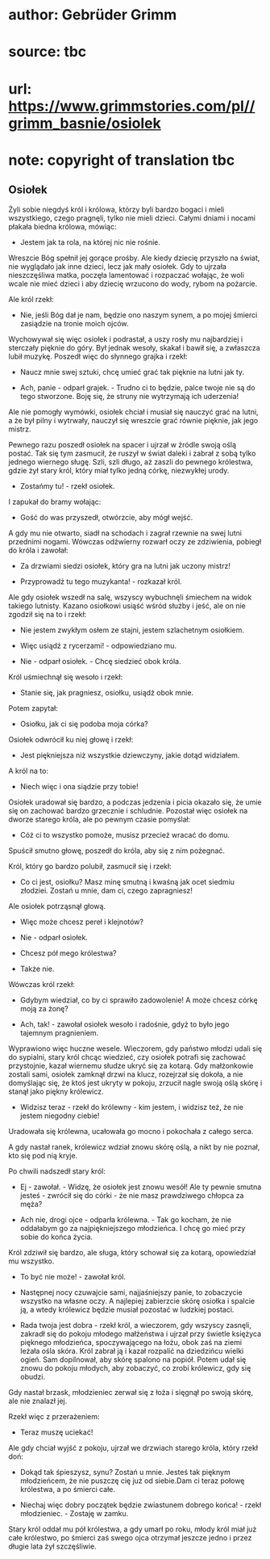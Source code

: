 # author: Gebrüder Grimm
# source: tbc
# url: https://www.grimmstories.com/pl//grimm_basnie/osiolek
# note: copyright of translation tbc

## Osiołek 

Żyli sobie niegdyś król i królowa, którzy byli bardzo bogaci i mieli
wszystkiego, czego pragnęli, tylko nie mieli dzieci. Całymi dniami i
nocami płakała biedna królowa, mówiąc:

- Jestem jak ta rola, na której nic nie rośnie.

Wreszcie Bóg spełnił jej gorące prośby. Ale kiedy dziecię przyszło na
świat, nie wyglądało jak inne dzieci, lecz jak mały osiołek. Gdy to
ujrzała nieszczęśliwa matka, poczęła lamentować i rozpaczać wołając, że
woli wcale nie mieć dzieci i aby dziecię wrzucono do wody, rybom na
pożarcie.

Ale król rzekł:

- Nie, jeśli Bóg dał je nam, będzie ono naszym synem, a po mojej
śmierci zasiądzie na tronie moich ojców.

Wychowywał się więc osiołek i podrastał, a uszy rosły mu najbardziej i
sterczały pięknie do góry. Był jednak wesoły, skakał i bawił się, a
zwłaszcza lubił muzykę. Poszedł więc do słynnego grajka i rzekł:

- Naucz mnie swej sztuki, chcę umieć grać tak pięknie na lutni jak ty.

- Ach, panie - odparł grajek. - Trudno ci to będzie, palce twoje nie są
do tego stworzone. Boję się, że struny nie wytrzymają ich uderzenia!

Ale nie pomogły wymówki, osiołek chciał i musiał się nauczyć grać na
lutni, a że był pilny i wytrwały, nauczył się wreszcie grać równie
pięknie, jak jego mistrz.

Pewnego razu poszedł osiołek na spacer i ujrzał w źródle swoją oślą
postać. Tak się tym zasmucił, że ruszył w świat daleki i zabrał z sobą
tylko jednego wiernego sługę. Szli, szli długo, aż zaszli do pewnego
królestwa, gdzie żył stary król, który miał tylko jedną córkę,
niezwykłej urody.

- Zostańmy tu! - rzekł osiołek.

I zapukał do bramy wołając:

- Gość do was przyszedł, otwórzcie, aby mógł wejść.

A gdy mu nie otwarto, siadł na schodach i zagrał rzewnie na swej lutni
przednimi nogami. Wówczas odźwierny rozwarł oczy ze zdziwienia, pobiegł
do króla i zawołał:

- Za drzwiami siedzi osiołek, który gra na lutni jak uczony mistrz!

- Przyprowadź tu tego muzykanta! - rozkazał król.

Ale gdy osiołek wszedł na salę, wszyscy wybuchnęli śmiechem na widok
takiego lutnisty. Kazano osiołkowi usiąść wśród służby i jeść, ale on
nie zgodził się na to i rzekł:

- Nie jestem zwykłym osłem ze stajni, jestem szlachetnym osiołkiem.

- Więc usiądź z rycerzami! - odpowiedziano mu.

- Nie - odparł osiołek. - Chcę siedzieć obok króla.

Król uśmiechnął się wesoło i rzekł:

- Stanie się, jak pragniesz, osiołku, usiądź obok mnie.

Potem zapytał:

- Osiołku, jak ci się podoba moja córka?

Osiołek odwrócił ku niej głowę i rzekł:

- Jest piękniejsza niż wszystkie dziewczyny, jakie dotąd widziałem.

A król na to:

- Niech więc i ona siądzie przy tobie!

Osiołek uradował się bardzo, a podczas jedzenia i picia okazało się, że
umie się on zachować bardzo grzecznie i schludnie. Pozostał więc osiołek
na dworze starego króla, ale po pewnym czasie pomyślał:

- Cóż ci to wszystko pomoże, musisz przecież wracać do domu.

Spuścił smutno głowę, poszedł do króla, aby się z nim pożegnać.

Król, który go bardzo polubił, zasmucił się i rzekł:

- Co ci jest, osiołku? Masz minę smutną i kwaśną jak ocet siedmiu
złodziei. Zostań u mnie, dam ci, czego zapragniesz!

Ale osiołek potrząsnął głową.

- Więc może chcesz pereł i klejnotów?

- Nie - odparł osiołek.

- Chcesz pół mego królestwa?

- Także nie.

Wówczas król rzekł:

- Gdybym wiedział, co by ci sprawiło zadowolenie! A może chcesz córkę
moją za żonę?

- Ach, tak! - zawołał osiołek wesoło i radośnie, gdyż to było jego
tajemnym pragnieniem.

Wyprawiono więc huczne wesele. Wieczorem, gdy państwo młodzi udali się
do sypialni, stary król chcąc wiedzieć, czy osiołek potrafi się zachować
przystojnie, kazał wiernemu słudze ukryć się za kotarą. Gdy małżonkowie
zostali sami, osiołek zamknął drzwi na klucz, rozejrzał się dokoła, a
nie domyślając się, że ktoś jest ukryty w pokoju, zrzucił nagle swoją
oślą skórę i stanął jako piękny królewicz.

- Widzisz teraz - rzekł do królewny - kim jestem, i widzisz też, że nie
jestem niegodny ciebie!

Uradowała się królewna, ucałowała go mocno i pokochała z całego serca.

A gdy nastał ranek, królewicz wdział znowu skórę oślą, a nikt by nie
poznał, kto się pod nią kryje.

Po chwili nadszedł stary król:

- Ej - zawołał. - Widzę, że osiołek jest znowu wesół! Ale ty pewnie
smutna jesteś - zwrócił się do córki - że nie masz prawdziwego chłopca
za męża?

- Ach nie, drogi ojce - odparła królewna. - Tak go kocham, że nie
oddałabym go za najpiękniejszego młodzieńca. I chcę go mieć przy sobie
do końca życia.

Król zdziwił się bardzo, ale sługa, który schował się za kotarą,
opowiedział mu wszystko.

- To być nie może! - zawołał król.

- Następnej nocy czuwajcie sami, najjaśniejszy panie, to zobaczycie
wszystko na własne oczy. A najlepiej zabierzcie skórę osiołka i spalcie
ją, a wtedy królewicz będzie musiał pozostać w ludzkiej postaci.

- Rada twoja jest dobra - rzekł król, a wieczorem, gdy wszyscy zasnęli,
zakradł się do pokoju młodego małżeństwa i ujrzał przy świetle księżyca
pięknego młodzieńca, spoczywającego na łożu, obok zaś na ziemi leżała
ośla skóra. Król zabrał ją i kazał rozpalić na dziedzińcu wielki ogień.
Sam dopilnował, aby skórę spalono na popiół. Potem udał się znowu do
pokoju młodych, aby zobaczyć, co zrobi królewicz, gdy się obudzi.

Gdy nastał brzask, młodzieniec zerwał się z łoża i sięgnął po swoją
skórę, ale nie znalazł jej.

Rzekł więc z przerażeniem:

- Teraz muszę uciekać!

Ale gdy chciał wyjść z pokoju, ujrzał we drzwiach starego króla, który
rzekł doń:

- Dokąd tak śpieszysz, synu? Zostań u mnie. Jesteś tak pięknym
młodzieńcem, że nie puszczę cię już od siebie.Dam ci teraz połowę
królestwa, a po śmierci całe.

- Niechaj więc dobry początek będzie zwiastunem dobrego końca! - rzekł
młodzieniec. - Zostaję w zamku.

Stary król oddał mu pół królestwa, a gdy umarł po roku, młody król miał
już całe królestwo, po śmierci zaś swego ojca otrzymał jeszcze jedno i
przez długie lata żył szczęśliwie.
